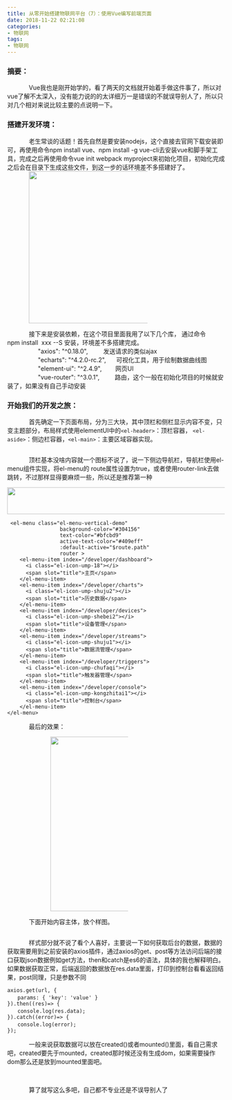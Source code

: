 ```yaml
---
title: 从零开始搭建物联网平台（7）：使用Vue编写前端页面
date: 2018-11-22 02:21:08
categories: 
- 物联网
tags:
- 物联网
---
```

<h3>摘要：</h3>

<p style="text-indent:50px;">Vue我也是刚开始学的，看了两天的文档就开始着手做这件事了，所以对vue了解不太深入，没有能力说的的太详细万一是错误的不就误导别人了，所以只对几个相对来说比较主要的点说明一下。</p>

<h3>搭建开发环境：</h3>

<p style="text-indent:50px;">老生常谈的话题！首先自然是要安装nodejs，这个直接去官网下载安装即可，再使用命令npm install vue、npm install -g vue-cli去安装vue和脚手架工具，完成之后再使用命令vue init webpack myproject来初始化项目，初始化完成之后会在目录下生成这些文件，到这一步的话环境差不多搭建好了。<br /><img alt="" class="has" height="351" src="https://img-blog.csdnimg.cn/20181102150006888.png?x-oss-process=image/watermark,type_ZmFuZ3poZW5naGVpdGk,shadow_10,text_aHR0cHM6Ly9ibG9nLmNzZG4ubmV0L0Zhbk1MZWk=,size_16,color_FFFFFF,t_70" width="325" /></p>

<p style="text-indent:50px;">接下来是安装依赖，在这个项目里面我用了以下几个库， 通过命令npm install  xxx --S 安装，环境差不多搭建完成。<br />
                  "axios": "^0.18.0",         发送请求的类似ajax<br />
                  "echarts": "^4.2.0-rc.2",      可视化工具，用于绘制数据曲线图<br />
                  "element-ui": "^2.4.9",        网页UI<br />
                  "vue-router": "^3.0.1",         路由，这个一般在初始化项目的时候就安装了，如果没有自己手动安装</p>

<h3>开始我们的开发之旅：</h3>

<p style="text-indent:50px;">首先确定一下页面布局，分为三大块，其中顶栏和侧栏显示内容不变，只变主题部分，布局样式使用elementUI中的<code>&lt;el-header&gt;</code>：顶栏容器， <code>&lt;el-aside&gt;</code>：侧边栏容器，<code>&lt;el-main&gt;</code>：主要区域容器实现。</p>

<p><img alt="" class="has" src="https://img-blog.csdnimg.cn/20181121122335392.png?x-oss-process=image/watermark,type_ZmFuZ3poZW5naGVpdGk,shadow_10,text_aHR0cHM6Ly9ibG9nLmNzZG4ubmV0L0Zhbk1MZWk=,size_16,color_FFFFFF,t_70" /></p>

<p style="text-indent:50px;">顶栏基本没啥内容就一个图标不说了，说一下侧边导航栏，导航栏使用el-menu组件实现，将el-menu的 route属性设置为true，或者使用router-link去做跳转，不过那样显得要麻烦一些，所以还是推荐第一种</p>

<p style="text-align:center;"><img alt="" class="has" height="62" src="https://img-blog.csdnimg.cn/2018112217051257.png" width="1020" /></p>

<pre class="has">
<code class="language-javascript"> &lt;el-menu class="el-menu-vertical-demo"
                 background-color="#304156"
                 text-color="#bfcbd9"
                 active-text-color="#409eff"
                 :default-active="$route.path"
                 router &gt;
    &lt;el-menu-item index="/developer/dashboard"&gt;
      &lt;i class="el-icon-ump-18"&gt;&lt;/i&gt;
      &lt;span slot="title"&gt;主页&lt;/span&gt;
    &lt;/el-menu-item&gt;
    &lt;el-menu-item index="/developer/charts"&gt;
      &lt;i class="el-icon-ump-shuju2"&gt;&lt;/i&gt;
      &lt;span slot="title"&gt;历史数据&lt;/span&gt;
    &lt;/el-menu-item&gt;
    &lt;el-menu-item index="/developer/devices"&gt;
      &lt;i class="el-icon-ump-shebei2"&gt;&lt;/i&gt;
      &lt;span slot="title"&gt;设备管理&lt;/span&gt;
    &lt;/el-menu-item&gt;
    &lt;el-menu-item index="/developer/streams"&gt;
      &lt;i class="el-icon-ump-shuju1"&gt;&lt;/i&gt;
      &lt;span slot="title"&gt;数据流管理&lt;/span&gt;
    &lt;/el-menu-item&gt;
    &lt;el-menu-item index="/developer/triggers"&gt;
      &lt;i class="el-icon-ump-chufaqi"&gt;&lt;/i&gt;
      &lt;span slot="title"&gt;触发器管理&lt;/span&gt;
    &lt;/el-menu-item&gt;
    &lt;el-menu-item index="/developer/console"&gt;
      &lt;i class="el-icon-ump-kongzhitai1"&gt;&lt;/i&gt;
      &lt;span slot="title"&gt;控制台&lt;/span&gt;
    &lt;/el-menu-item&gt;
&lt;/el-menu&gt;</code></pre>

<p style="text-indent:50px;">最后的效果：</p>

<p style="text-indent:50px;"><img alt="" class="has" height="403" src="https://img-blog.csdnimg.cn/20181122170829897.png" width="230" /></p>

<p style="text-indent:50px;">下面开始内容主体，放个样图。</p>

<p style="text-align:center;"><img alt="" class="has" src="https://img-blog.csdnimg.cn/20181122171312133.png?x-oss-process=image/watermark,type_ZmFuZ3poZW5naGVpdGk,shadow_10,text_aHR0cHM6Ly9ibG9nLmNzZG4ubmV0L0Zhbk1MZWk=,size_16,color_FFFFFF,t_70" /></p>

<p style="text-indent:50px;">样式部分就不说了看个人喜好，主要说一下如何获取后台的数据，数据的获取需要用到之前安装的axios插件，通过axios的get、post等方法访问后端的接口获取json数据例如get方法，then和catch是es6的语法，具体的我也解释明白。如果数据获取正常，后端返回的数据放在res.data里面，打印到控制台看看返回结果，post同理，只是参数不同</p>

<pre class="has">
<code class="language-javascript">axios.get(url, {
　　params: { 'key': 'value' }
}).then((res)=&gt; {
　　console.log(res.data);
}).catch((error)=&gt; {
　　console.log(error);
});</code></pre>

<p style="text-indent:50px;">一般来说获取数据可以放在created()或者mounted()里面，看自己需求吧，created要先于mounted，created那时候还没有生成dom，如果需要操作dom那么还是放到mounted里面吧。</p>

<p style="text-indent:50px;"> </p>

<p style="text-indent:50px;">算了就写这么多吧，自己都不专业还是不误导别人了</p>

<p style="text-indent:50px;"> </p>

<p style="text-indent:50px;"> </p>